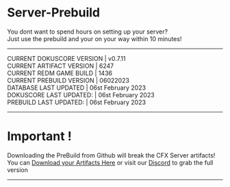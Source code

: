 # Server-Prebuild
You dont want to spend hours on setting up your server? <br>
Just use the prebuild and your on your way within 10 minutes!<br>

----
CURRENT DOKUSCORE VERSION  | v0.7.11<br>
CURRENT ARTIFACT VERSION   | 6247<br>
CURRENT REDM GAME BUILD    | 1436<br>
CURRENT PREBUILD VERSION   | 06022023<br>
DATABASE LAST UPDATED      | 06st February 2023<br>
DOKUSCORE LAST UPDATED:    | 06st February 2023<br>
PREBUILD LAST UPDATED:     | 06st February 2023

----
# Important !
Downloading the PreBuild from Github will break the CFX Server artifacts! <br>
You can [Download your Artifacts Here](https://runtime.fivem.net/artifacts/fivem/build_server_windows/master/) or visit our [Discord](https://discord.io/DokusCore) to grab the full version

----
